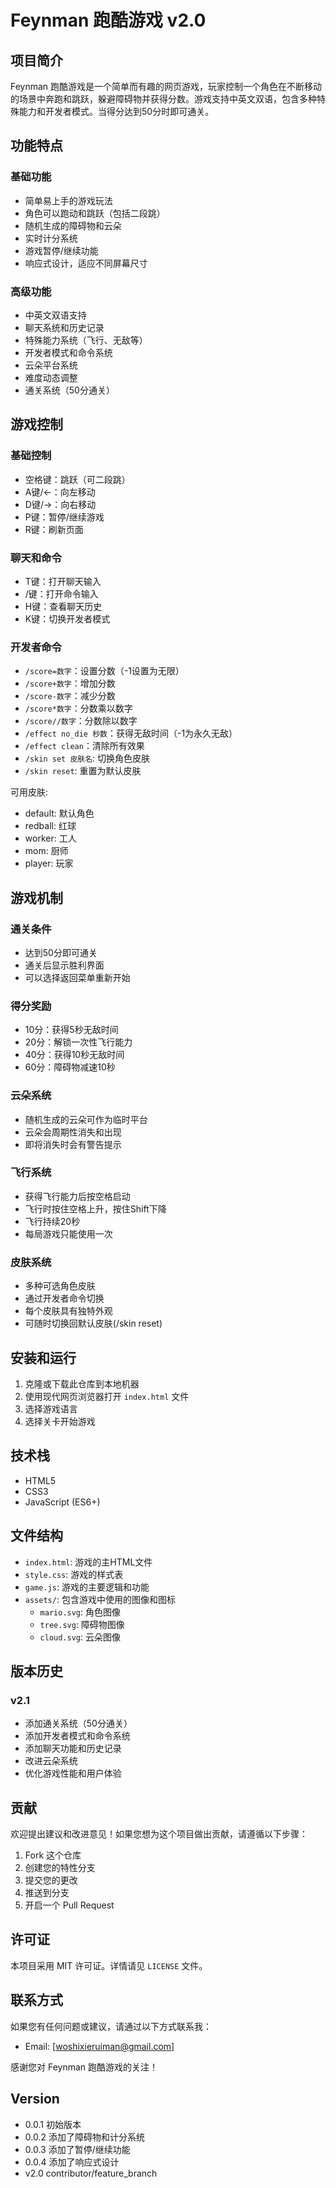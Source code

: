 # Feynman 跑酷游戏 v2.0

## 项目简介

Feynman 跑酷游戏是一个简单而有趣的网页游戏，玩家控制一个角色在不断移动的场景中奔跑和跳跃，躲避障碍物并获得分数。游戏支持中英文双语，包含多种特殊能力和开发者模式。当得分达到50分时即可通关。

## 功能特点

### 基础功能
- 简单易上手的游戏玩法
- 角色可以跑动和跳跃（包括二段跳）
- 随机生成的障碍物和云朵
- 实时计分系统
- 游戏暂停/继续功能
- 响应式设计，适应不同屏幕尺寸

### 高级功能
- 中英文双语支持
- 聊天系统和历史记录
- 特殊能力系统（飞行、无敌等）
- 开发者模式和命令系统
- 云朵平台系统
- 难度动态调整
- 通关系统（50分通关）

## 游戏控制

### 基础控制
- 空格键：跳跃（可二段跳）
- A键/←：向左移动
- D键/→：向右移动
- P键：暂停/继续游戏
- R键：刷新页面

### 聊天和命令
- T键：打开聊天输入
- /键：打开命令输入
- H键：查看聊天历史
- K键：切换开发者模式

### 开发者命令
- `/score=数字`：设置分数（-1设置为无限）
- `/score+数字`：增加分数
- `/score-数字`：减少分数
- `/score*数字`：分数乘以数字
- `/score//数字`：分数除以数字
- `/effect no_die 秒数`：获得无敌时间（-1为永久无敌）
- `/effect clean`：清除所有效果
- `/skin set 皮肤名`: 切换角色皮肤
- `/skin reset`: 重置为默认皮肤

可用皮肤:
- default: 默认角色
- redball: 红球
- worker: 工人
- mom: 厨师
- player: 玩家

## 游戏机制

### 通关条件
- 达到50分即可通关
- 通关后显示胜利界面
- 可以选择返回菜单重新开始

### 得分奖励
- 10分：获得5秒无敌时间
- 20分：解锁一次性飞行能力
- 40分：获得10秒无敌时间
- 60分：障碍物减速10秒

### 云朵系统
- 随机生成的云朵可作为临时平台
- 云朵会周期性消失和出现
- 即将消失时会有警告提示

### 飞行系统
- 获得飞行能力后按空格启动
- 飞行时按住空格上升，按住Shift下降
- 飞行持续20秒
- 每局游戏只能使用一次

### 皮肤系统
- 多种可选角色皮肤
- 通过开发者命令切换
- 每个皮肤具有独特外观
- 可随时切换回默认皮肤(/skin reset)

## 安装和运行

1. 克隆或下载此仓库到本地机器
2. 使用现代网页浏览器打开 `index.html` 文件
3. 选择游戏语言
4. 选择关卡开始游戏

## 技术栈

- HTML5
- CSS3
- JavaScript (ES6+)

## 文件结构

- `index.html`: 游戏的主HTML文件
- `style.css`: 游戏的样式表
- `game.js`: 游戏的主要逻辑和功能
- `assets/`: 包含游戏中使用的图像和图标
  - `mario.svg`: 角色图像
  - `tree.svg`: 障碍物图像
  - `cloud.svg`: 云朵图像

## 版本历史

### v2.1
- 添加通关系统（50分通关）
- 添加开发者模式和命令系统
- 添加聊天功能和历史记录
- 改进云朵系统
- 优化游戏性能和用户体验

## 贡献

欢迎提出建议和改进意见！如果您想为这个项目做出贡献，请遵循以下步骤：

1. Fork 这个仓库
2. 创建您的特性分支
3. 提交您的更改
4. 推送到分支
5. 开启一个 Pull Request

## 许可证

本项目采用 MIT 许可证。详情请见 `LICENSE` 文件。

## 联系方式

如果您有任何问题或建议，请通过以下方式联系我：
- Email: [woshixieruiman@gmail.com]


感谢您对 Feynman 跑酷游戏的关注！

## Version

- 0.0.1 初始版本
- 0.0.2 添加了障碍物和计分系统
- 0.0.3 添加了暂停/继续功能
- 0.0.4 添加了响应式设计
- v2.0 contributor/feature_branch
